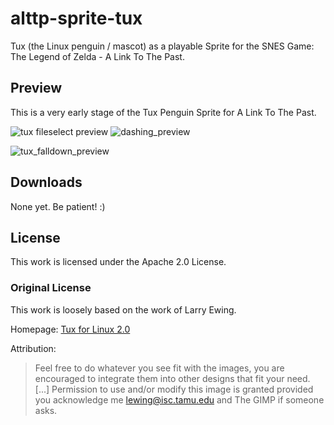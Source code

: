 # alttp-sprite-tux
Tux (the Linux penguin / mascot) as a playable Sprite for the SNES Game: The Legend of Zelda - A Link To The Past.

## Preview
This is a very early stage of the Tux Penguin Sprite for A Link To The Past.

![tux fileselect preview](https://raw.githubusercontent.com/bmhm/alttp-sprite-tux/master/assets/tux-fileselect.png) ![dashing_preview](https://raw.githubusercontent.com/bmhm/alttp-sprite-tux/master/assets/dash-charge_2x_cropped.gif)

![tux_falldown_preview](https://raw.githubusercontent.com/bmhm/alttp-sprite-tux/master/assets/fall-down_2x_full.gif)

## Downloads

None yet. Be patient! :)

## License

This work is licensed under the Apache 2.0 License.


### Original License

This work is loosely based on the work of Larry Ewing.

Homepage: [Tux for Linux 2.0](http://isc.tamu.edu/~lewing/linux/)

Attribution: 

> Feel free to do whatever you see fit with the images, you are
> encouraged to integrate them into other designs that fit your need.
> [...]
> Permission to use and/or modify this image is granted provided you
> acknowledge me lewing@isc.tamu.edu and The GIMP if someone asks.


